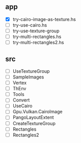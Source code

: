 app
---

* [x] try-cairo-image-as-texture.hs
* [ ] try-use-cairo.hs
* [ ] try-use-texture-group
* [ ] try-multi-rectangles.hs
* [ ] try-multi-rectangles2.hs

src
---

* [ ] UseTextureGroup
* [ ] SampleImages
* [ ] Vertex
* [ ] ThEnv
* [ ] Tools
* [ ] Convert
* [ ] UseCairo
* [ ] Gpu.Vulkan.CairoImage
* [ ] PangoLayoutExtent
* [ ] CreateTextureGroup
* [ ] Rectangles
* [ ] Rectangles2
